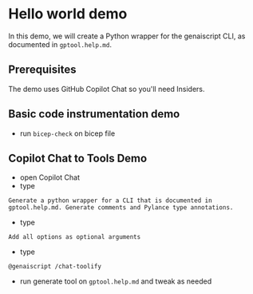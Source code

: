 # Hello world demo

In this demo, we will create a Python wrapper for the genaiscript CLI, as documented in `gptool.help.md`.

## Prerequisites

The demo uses GitHub Copilot Chat so you'll need Insiders.

## Basic code instrumentation demo

- run `bicep-check` on bicep file

## Copilot Chat to Tools Demo

- open Copilot Chat
- type

```
Generate a python wrapper for a CLI that is documented in gptool.help.md. Generate comments and Pylance type annotations.
```

- type

```
Add all options as optional arguments
```

- type

```
@genaiscript /chat-toolify
```

-  run generate tool on `gptool.help.md` and tweak as needed


